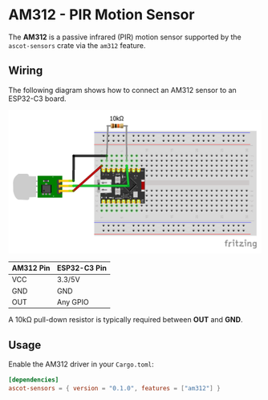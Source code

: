 # AM312 - PIR Motion Sensor

The **AM312** is a passive infrared (PIR) motion sensor
supported by the `ascot-sensors` crate via the `am312` feature.

## Wiring

The following diagram shows how to connect an AM312 sensor to an ESP32-C3 board.

![AM312 wiring](./wiring/am312.png)

| AM312 Pin  | ESP32-C3 Pin |
|------------|--------------|
| VCC        | 3.3/5V       |
| GND        | GND          |
| OUT        | Any GPIO     |

A 10kΩ pull-down resistor is typically required between **OUT** and **GND**.

## Usage

Enable the AM312 driver in your `Cargo.toml`:

```toml
[dependencies]
ascot-sensors = { version = "0.1.0", features = ["am312"] }
